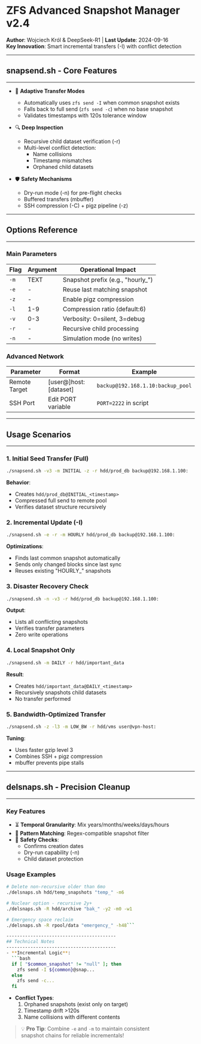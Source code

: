 # ZFS Advanced Snapshot Manager v2.4
**Author**: Wojciech Król & DeepSeek-R1 | **Last Update**: 2024-09-16  
**Key Innovation**: Smart incremental transfers (-I) with conflict detection

-----------------------------------------
## snapsend.sh - Core Features
-----------------------------------------
- 🚀 **Adaptive Transfer Modes**  
  - Automatically uses `zfs send -I` when common snapshot exists  
  - Falls back to full send (`zfs send -c`) when no base snapshot  
  - Validates timestamps with 120s tolerance window

- 🔍 **Deep Inspection**  
  - Recursive child dataset verification (-r)  
  - Multi-level conflict detection:  
    - Name collisions  
    - Timestamp mismatches  
    - Orphaned child datasets

- 🛡️ **Safety Mechanisms**  
  - Dry-run mode (-n) for pre-flight checks  
  - Buffered transfers (mbuffer)  
  - SSH compression (-C) + pigz pipeline (-z)

-----------------------------------------
## Options Reference
-----------------------------------------

### Main Parameters
| Flag | Argument      | Operational Impact                  |
|------|---------------|-------------------------------------|
| `-m` | TEXT          | Snapshot prefix (e.g., "hourly_")    |
| `-e` | -             | Reuse last matching snapshot        |
| `-z` | -             | Enable pigz compression             |
| `-l` | 1-9           | Compression ratio (default:6)       |
| `-v` | 0-3           | Verbosity: 0=silent, 3=debug        |
| `-r` | -             | Recursive child processing          |
| `-n` | -             | Simulation mode (no writes)         |

### Advanced Network
| Parameter         | Format                  | Example                    |
|-------------------|-------------------------|----------------------------|
| Remote Target     | [user@]host:[dataset]    | `backup@192.168.1.10:backup_pool` |
| SSH Port          | Edit PORT variable      | `PORT=2222` in script       |

-----------------------------------------
## Usage Scenarios
-----------------------------------------

### 1. Initial Seed Transfer (Full)
```bash
./snapsend.sh -v3 -m INITIAL -z -r hdd/prod_db backup@192.168.1.100:
```
**Behavior**:  
- Creates `hdd/prod_db@INITIAL_<timestamp>`  
- Compressed full send to remote pool  
- Verifies dataset structure recursively

### 2. Incremental Update (-I)
```bash
./snapsend.sh -e -r -m HOURLY hdd/prod_db backup@192.168.1.100:
```
**Optimizations**:  
- Finds last common snapshot automatically  
- Sends only changed blocks since last sync  
- Reuses existing "HOURLY_" snapshots

### 3. Disaster Recovery Check
```bash
./snapsend.sh -n -v3 -r hdd/prod_db backup@192.168.1.100:
```
**Output**:  
- Lists all conflicting snapshots  
- Verifies transfer parameters  
- Zero write operations

### 4. Local Snapshot Only
```bash
./snapsend.sh -m DAILY -r hdd/important_data
```
**Result**:  
- Creates `hdd/important_data@DAILY_<timestamp>`  
- Recursively snapshots child datasets  
- No transfer performed

### 5. Bandwidth-Optimized Transfer
```bash
./snapsend.sh -z -l3 -m LOW_BW -r hdd/vms user@vpn-host:
```
**Tuning**:  
- Uses faster gzip level 3  
- Combines SSH + pigz compression  
- mbuffer prevents pipe stalls

-----------------------------------------
## delsnaps.sh - Precision Cleanup
-----------------------------------------

### Key Features
- ⏳ **Temporal Granularity**: Mix years/months/weeks/days/hours
- 🧹 **Pattern Matching**: Regex-compatible snapshot filter
- 🧠 **Safety Checks**:  
  - Confirms creation dates  
  - Dry-run capability (-n)  
  - Child dataset protection

### Usage Examples
```bash
# Delete non-recursive older than 6mo
./delsnaps.sh hdd/temp_snapshots "temp_" -m6

# Nuclear option - recursive 2y+
./delsnaps.sh -R hdd/archive "bak_" -y2 -m0 -w1

# Emergency space reclaim
./delsnaps.sh -R rpool/data "emergency_" -h48```

-----------------------------------------
## Technical Notes
-----------------------------------------
- **Incremental Logic**:  
  ```bash
  if [ "$common_snapshot" != "null" ]; then
    zfs send -I ${common}@snap...
  else
    zfs send -c...
  fi
  ```
- **Conflict Types**:  
  1. Orphaned snapshots (exist only on target)  
  2. Timestamp drift >120s  
  3. Name collisions with different contents

> 💡 **Pro Tip**: Combine `-e` and `-m` to maintain consistent  
> snapshot chains for reliable incrementals!